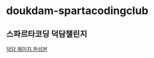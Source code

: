 # doukdam-spartacodingclub
## 스파르타코딩 덕담챌린지 
<a href="https://deokdam.spartacodingclub.kr/Zutno1muUnyu/index.html">덕담 페이지 완성본</a>
<!-- https://deokdam.spartacodingclub.kr/Zutno1muUnyu/index.html -->
